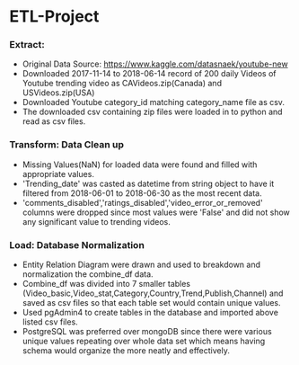 # ETL-Project

### Extract:
* Original Data Source: https://www.kaggle.com/datasnaek/youtube-new
* Downloaded 2017-11-14 to 2018-06-14 record of 200 daily Videos of Youtube trending video as CAVideos.zip(Canada) and USVideos.zip(USA)
* Downloaded Youtube category_id matching category_name file as csv.
* The downloaded csv containing zip files were loaded in to python and read as csv files.

### Transform: Data Clean up
* Missing Values(NaN) for loaded data were found and filled with appropriate values.
* 'Trending_date' was casted as datetime from string object to have it filtered from 2018-06-01 to 2018-06-30 as the most recent data.
* 'comments_disabled','ratings_disabled','video_error_or_removed' columns were dropped since most values were 'False' and did not show any significant value to trending videos.

### Load: Database Normalization
* Entity Relation Diagram were drawn and used to breakdown and normalization the combine_df data.
* Combine_df was divided into 7 smaller tables (Video_basic,Video_stat,Category,Country,Trend,Publish,Channel) and saved as csv files so that each table set would contain unique values.
* Used pgAdmin4 to create tables in the database and imported above listed csv files.
* PostgreSQL was preferred over mongoDB since there were various unique values repeating over whole data set which means having schema would organize the more neatly and effectively.